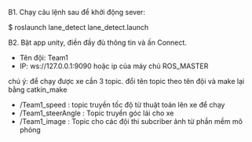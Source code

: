 B1. Chạy câu lệnh sau để khởi động sever:

$ roslaunch lane_detect lane_detect.launch

B2. Bật app unity, điền đầy đủ thông tin và ấn Connect.

- Tên đội: Team1 
- IP: ws://127.0.0.1:9090 hoặc ip của máy chủ ROS_MASTER

chú ý: để chạy được xe cần 3 topic. đổi tên topic theo tên đội và make lại bằng catkin_make
- /Team1_speed : topic truyền tốc độ từ thuật toán lên xe để chạy
- /Team1_steerAngle : Topic truyền góc lái cho xe
- /Team1_image : Topic cho các đội thi subcriber ảnh từ phần mềm mô phỏng
